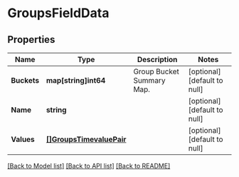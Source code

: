 # GroupsFieldData

## Properties
Name | Type | Description | Notes
------------ | ------------- | ------------- | -------------
**Buckets** | **map[string]int64** | Group Bucket Summary Map. | [optional] [default to null]
**Name** | **string** |  | [optional] [default to null]
**Values** | [**[]GroupsTimevaluePair**](groups_timevalue_pair.md) |  | [optional] [default to null]

[[Back to Model list]](../README.md#documentation-for-models) [[Back to API list]](../README.md#documentation-for-api-endpoints) [[Back to README]](../README.md)
